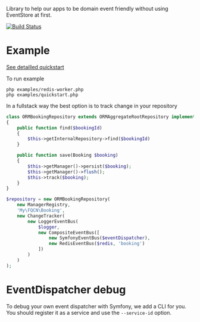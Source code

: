 Library to help our apps to be domain event friendly without using EventStore at first.

[![Build Status](https://travis-ci.com/rezzza/domain-event.svg?token=bs6eRqVZF8vUF7BaW6xL&branch=master)](https://travis-ci.com/rezzza/domain-event)

# Example

[See detailled quickstart](examples/quickstart.php)

To run example
```
php examples/redis-worker.php
php examples/quickstart.php
```

In a fullstack way the best option is to track change in your repository

```php
class ORMBookingRepository extends ORMAggregateRootRepository implements BookingRepository
{
    public function find($bookingId)
    {
        $this->getInternalRepository->find($bookingId)
    }

    public function save(Booking $booking)
    {
        $this->getManager()->persist($booking);
        $this->getManager()->flush();
        $this->track($booking);
    }
}

$repository = new ORMBookingRepository(
    new ManagerRegistry,
    'My\FQCN\Booking',
    new ChangeTracker(
        new LoggerEventBus(
            $logger,
            new CompositeEventBus([
                new SymfonyEventBus($eventDispatcher),
                new RedisEventBus($redis, 'booking')
            ])
        )
    )
);
```

# EventDispatcher debug
To debug your own event dispatcher with Symfony, we add a CLI for you. You should register it as a service and use the `--service-id` option.
